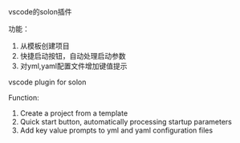 vscode的solon插件

功能：
1. 从模板创建项目
2. 快捷启动按钮，自动处理启动参数
3. 对yml,yaml配置文件增加键值提示

vscode plugin for solon 

Function:
1. Create a project from a template
2. Quick start button, automatically processing startup parameters
3. Add key value prompts to yml and yaml configuration files